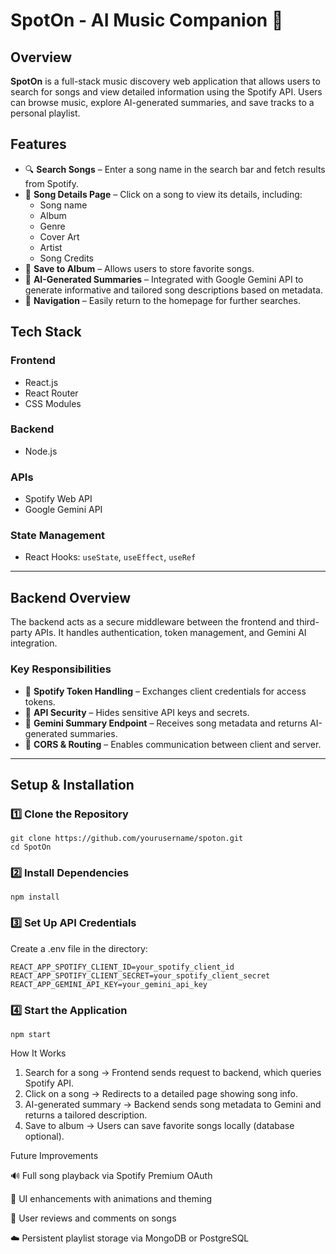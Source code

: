 # SpotOn - AI Music Companion 🎵

## Overview

**SpotOn** is a full-stack music discovery web application that allows users to search for songs and view detailed information using the Spotify API. Users can browse music, explore AI-generated summaries, and save tracks to a personal playlist.

## Features

- 🔍 **Search Songs** – Enter a song name in the search bar and fetch results from Spotify.
- 📄 **Song Details Page** – Click on a song to view its details, including:
  - Song name
  - Album
  - Genre
  - Cover Art
  - Artist
  - Song Credits
- 💾 **Save to Album** – Allows users to store favorite songs.
- 🤖 **AI-Generated Summaries** – Integrated with Google Gemini API to generate informative and tailored song descriptions based on metadata.
- 🧭 **Navigation** – Easily return to the homepage for further searches.

## Tech Stack

### Frontend

- React.js
- React Router
- CSS Modules

### Backend

- Node.js

### APIs

- Spotify Web API
- Google Gemini API

### State Management

- React Hooks: `useState`, `useEffect`, `useRef`

---

## Backend Overview

The backend acts as a secure middleware between the frontend and third-party APIs. It handles authentication, token management, and Gemini AI integration.

### Key Responsibilities

- 🎫 **Spotify Token Handling** – Exchanges client credentials for access tokens.
- 🔐 **API Security** – Hides sensitive API keys and secrets.
- 🤖 **Gemini Summary Endpoint** – Receives song metadata and returns AI-generated summaries.
- 🔗 **CORS & Routing** – Enables communication between client and server.

---

## Setup & Installation

### 1️⃣ Clone the Repository

```
git clone https://github.com/yourusername/spoton.git  
cd SpotOn
```

### 2️⃣ Install Dependencies

```
npm install
```

### 3️⃣ Set Up API Credentials

Create a .env file in the directory:

```
REACT_APP_SPOTIFY_CLIENT_ID=your_spotify_client_id  
REACT_APP_SPOTIFY_CLIENT_SECRET=your_spotify_client_secret  
REACT_APP_GEMINI_API_KEY=your_gemini_api_key
```

### 4️⃣ Start the Application

```
npm start
```

How It Works

1. Search for a song → Frontend sends request to backend, which queries Spotify API.
2. Click on a song → Redirects to a detailed page showing song info.
3. AI-generated summary → Backend sends song metadata to Gemini and returns a tailored description.
4. Save to album → Users can save favorite songs locally (database optional).

Future Improvements

🔊 Full song playback via Spotify Premium OAuth

🎨 UI enhancements with animations and theming

💬 User reviews and comments on songs

☁️ Persistent playlist storage via MongoDB or PostgreSQL
